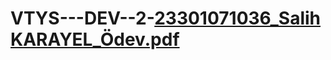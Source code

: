 # VTYS---DEV--2-[23301071036_Salih KARAYEL_Ödev.pdf](https://github.com/23301071036/VTYS---DEV--2-/files/14593053/23301071036_Salih.KARAYEL_Odev.pdf)
